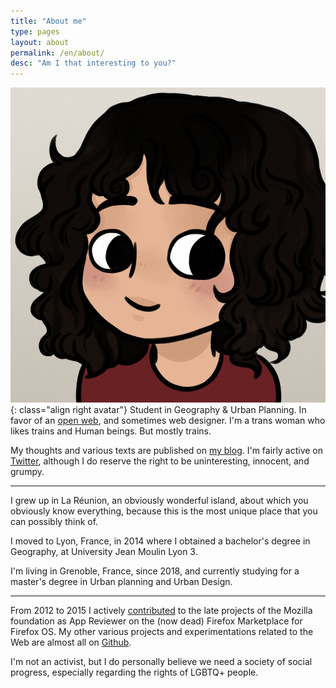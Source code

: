 ```yaml
---
title: "About me"
type: pages
layout: about
permalink: /en/about/
desc: "Am I that interesting to you?"
---
```

![My proud look. Or something like that.](/images/layout/logos/byIndy-@Trefle_IX.jpg){: class="align right avatar"}
Student in Geography & Urban Planning. In favor of an [open web](https://www.mozilla.org/en-US/about/manifesto/), and sometimes web designer. I'm a trans woman who likes trains and Human beings. But mostly trains.

My thoughts and various texts are published on [my blog](/en/archive). I'm fairly active on [Twitter](https://twitter.com/Nildeala), although I do reserve the right to be uninteresting, innocent, and grumpy.

---

I grew up in La Réunion, an obviously wonderful island, about which you obviously know everything, because this is the most unique place that you can possibly think of.

I moved to Lyon, France, in 2014 where I obtained a bachelor's degree in Geography, at University Jean Moulin Lyon 3.

I'm living in Grenoble, France, since 2018, and currently studying for a master's degree in Urban planning and Urban Design.

---

From 2012 to 2015 I actively [contributed](https://mozillians.org/en-US/u/Nildeala/) to the late projects of the Mozilla foundation as App Reviewer on the (now dead) Firefox Marketplace for Firefox OS.
My other various projects and experimentations related to the Web are almost all on [Github](https://github.com/Nildeala).

I'm not an activist, but I do personally believe we need a society of social progress, especially regarding the rights of LGBTQ+ people.
